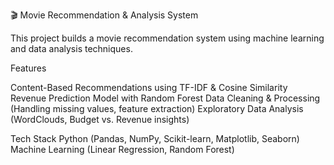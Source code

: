 🎬 Movie Recommendation & Analysis System

This project builds a movie recommendation system using machine learning and data analysis techniques.

Features

Content-Based Recommendations using TF-IDF & Cosine Similarity Revenue Prediction Model with Random Forest Data Cleaning & Processing (Handling missing values, feature extraction) Exploratory Data Analysis (WordClouds, Budget vs. Revenue insights)

Tech Stack Python (Pandas, NumPy, Scikit-learn, Matplotlib, Seaborn) Machine Learning (Linear Regression, Random Forest)
